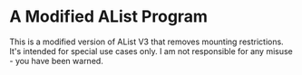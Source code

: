 # A Modified AList Program

This is a modified version of AList V3 that removes mounting restrictions. It's intended for special use cases only. I am not responsible for any misuse - you have been warned.
